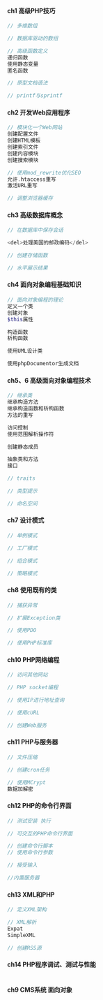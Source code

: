 #### **ch1 高级PHP技巧**

```php
// 多维数组

// 数据库驱动的数组

// 高级函数定义
递归函数
使用静态变量
匿名函数

// 原型文档语法

// printf与sprintf
```

#### **ch2 开发Web应用程序**

```php
// 模块化一个Web网站
创建配置文件
创建HTML模板
创建索引文件
创建内容模块 
创建搜索模块

// 使用mod_rewrite优化SEO
允许.htaccess重写
激活URL重写

// 调整浏览器缓存
```

#### **ch3 高级数据库概念**

```php
// 在数据库中保存会话

<del>处理美国的邮政编码</del>

// 创建存储函数

// 水平展示结果
```

#### **ch4 面向对象编程基础知识**

```php
// 面向对象编程的理论
定义一个类
创建对象
$this属性

构造函数
析构函数

使用UML设计类

使用phpDocumentor生成文档
```

#### **ch5、6 高级面向对象编程技术**

```php
// 继承类
继承构造方法
继承构造函数和析构函数
方法的重写

访问控制
使用范围解析操作符

创建静态成员

抽象类和方法
接口

// traits

// 类型提示

// 命名空间
```

#### **ch7 设计模式**

```php
// 单例模式

// 工厂模式

// 组合模式

// 策略模式
```

#### **ch8 使用既有的类**

```php
// 捕获异常

// 扩展Exception类

// 使用PDO

// 使用PHP标准库
```

#### **ch10 PHP网络编程**

```php
// 访问其他网站

// PHP socket编程

// 使用IP进行地址查询

// 使用cURL

// 创建Web服务
```

#### **ch11 PHP与服务器**

```php
// 文件压缩

// 创建cron任务

// 使用MCrypt
数据加解密
```

#### **ch12 PHP的命令行界面**

```php
// 测试安装 执行

// 可交互的PHP命令行界面

// 创建命令行脚本
// 使用命令行参数

// 接受输入

//内置服务器
```

#### **ch13 XML和PHP**

```php
// 定义XML架构

// XML解析
Expat
SimpleXML

// 创建RSS源
```

#### **ch14 PHP程序调试、测试与性能**

```

```

#### **ch9 CMS系统 面向对象**

```

```



